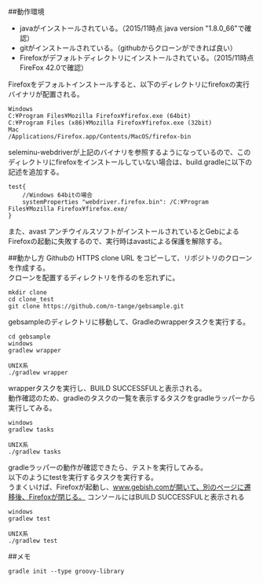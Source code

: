 ##動作環境
* javaがインストールされている。（2015/11時点 java version "1.8.0_66"で確認）
* gitがインストールされている。（githubからクローンができれば良い）
* Firefoxがデフォルトディレクトリにインストールされている。（2015/11時点　FireFox 42.0で確認）

Firefoxをデフォルトインストールすると、以下のディレクトリにfirefoxの実行バイナリが配置される。

    Windows  
    C:¥Program Files¥Mozilla Firefox¥firefox.exe (64bit)  
    C:¥Program Files (x86)¥Mozilla Firefox¥firefox.exe (32bit)  
    Mac  
    /Applications/Firefox.app/Contents/MacOS/firefox-bin  

seleminu-webdriverが上記のバイナリを参照するようになっているので、このディレクトリにfirefoxをインストールしていない場合は、build.gradleに以下の記述を追加する。


    test{
        //Windows 64bitの場合
        systemProperties "webdriver.firefox.bin": /C:¥Program Files¥Mozilla Firefox¥firefox.exe/
    }

また、avast アンチウイルスソフトがインストールされているとGebによるFirefoxの起動に失敗するので、実行時はavastによる保護を解除する。

##動かし方
Githubの
HTTPS clone URL をコピーして、リポジトリのクローンを作成する。  
クローンを配置するディレクトリを作るのを忘れずに。

    mkdir clone  
    cd clone_test  
    git clone https://github.com/n-tange/gebsample.git

gebsampleのディレクトリに移動して、Gradleのwrapperタスクを実行する。

    cd gebsample  
    windows  
    gradlew wrapper  

    UNIX系  
    ./gradlew wrapper

wrapperタスクを実行し、BUILD SUCCESSFULと表示される。  
動作確認のため、gradleのタスクの一覧を表示するタスクをgradleラッパーから実行してみる。

    windows  
    gradlew tasks  

    UNIX系  
    ./gradlew tasks

gradleラッパーの動作が確認できたら、テストを実行してみる。  
以下のようにtestを実行するタスクを実行する。  
うまくいけば、Firefoxが起動し、www.gebish.comが開いて、別のページに遷移後、Firefoxが閉じる。
コンソールにはBUILD SUCCESSFULと表示される

    windows  
    gradlew test  

    UNIX系  
    ./gradlew test

##メモ

    gradle init --type groovy-library
